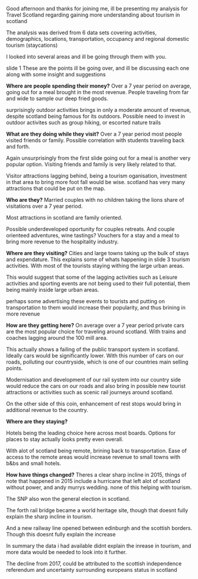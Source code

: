 Good afternoon and thanks for joining me, 
ill be presenting my analysis for Travel Scotland regarding gaining more understanding about tourism in scotland

The analysis was derived from 6 data sets covering 
activities, demographics, locations, transportation, occupancy and regional domestic tourism (staycations)

I looked into several areas and ill be going through them with you.

slide 1
These are the points ill be going over, and ill be discussing each one along with some insight and suggestions

**Where are people spending their money?**
Over a 7 year period on average, going out for a meal brought in the most revenue. People traveling from far and wide to sample our deep fried goods.

surprisingly outdoor activities brings in only a moderate amount of revenue, despite scotland being famous for its outdoors. Possible need to invest in outdoor activites such as group hiking, or escorted nature trails

**What are they doing while they visit?**
Over a 7 year period most people visited friends or family. Possible correlation with students traveling back and forth. 

Again unsurprisingly from the first slide going out for a meal is another very popular option. Visiting friends and family is very likely related to that.

Visitor attractions lagging behind, being a tourism oganisation, investment in that area to bring more foot fall would be wise. scotland has very many attractions that could be put on the map.

**Who are they?**
Married couples with no children taking the lions share of visitations over a 7 year period.

Most attractions in scotland are family oriented. 

Possible underdeveloped oportunity for couples retreats. And couple orienteed adventures, wine tastings? Vouchers for a stay and a meal to bring more revenue to the hospitality industry.

**Where are they visiting?**
Cities and large towns taking up the bulk of stays and expendature. This explains some of whats happening in slide 3 tourism activities. With most of the tourists staying withing the large urban areas. 

This would suggest that some of the lagging activities such as Leisure activities and sporting events are not being used to their full potential, them being mainly inside large urban areas. 

perhaps some advertising these events to tourists and putting on transportation to them would increase their popularity, and thus brining in more revenue

**How are they getting here?**
On average over a 7 year period private cars are the most popular choice for traveling around scotland. With trains and coaches lagging around the 100 mill area.

This actually shows a failing of the public transport system in scotland. Ideally cars would be significantly lower. With this number of cars on our roads, polluting our countryside, which is one of our countries main selling points.

Modernisation and development of our rail system into our country side would reduce the cars on our roads and also bring in possible new tourist attractions or activities such as scenic rail journeys around scotland.

On the other side of this coin, enhancement of rest stops would bring in additional revenue to the country. 


**Where are they staying?**

Hotels being the leading choice here across most boards. Options for places to stay actually looks pretty even overall. 

With alot of scotland being remote, brining back to transportation. Ease of access to the remote areas would increase revenue to small towns with b&bs and small hotels. 

**How have things changed?**
Theres a clear sharp incline in 2015, things of note that happened in 2015 include a hurricane that left alot of scotland without power, and andy murrys wedding. none of this helping with tourism. 

The SNP also won the general election in scotland.

The forth rail bridge became a world heritage site, though that doesnt fully explain the sharp incline in tourism. 

And a new railway line opened between edinburgh and the scottish borders. Though this doesnt fully explain the increase

In summary the data i had available didnt explain the inrease in tourism, and more data would be needed to look into it further. 

The decline from 2017, could be attributed to the scottish independence referendum and uncertainty surrounding europeans status in scotland
